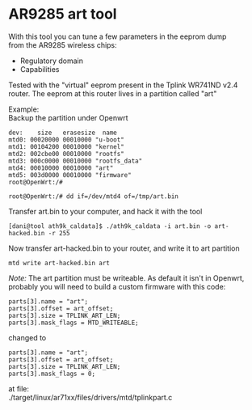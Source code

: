# AR9285 art tool 

With this tool you can tune a few parameters in the eeprom dump  
from the AR9285 wireless chips:
* Regulatory domain
* Capabilities

Tested with the "virtual" eeprom present in the Tplink WR741ND v2.4  
router. The eeprom at this router lives in a partition called "art"

Example:  
Backup the partition under Openwrt

```root@OpenWrt:/# cat /proc/mtd
dev:    size   erasesize  name
mtd0: 00020000 00010000 "u-boot"
mtd1: 00104200 00010000 "kernel"
mtd2: 002cbe00 00010000 "rootfs"
mtd3: 000c0000 00010000 "rootfs_data"
mtd4: 00010000 00010000 "art"
mtd5: 003d0000 00010000 "firmware"
root@OpenWrt:/# 
```

`root@OpenWrt:/# dd if=/dev/mtd4 of=/tmp/art.bin`

Transfer art.bin to your computer, and hack it with the tool

`[dani@tool ath9k_caldata]$ ./ath9k_caldata -i art.bin -o art-hacked.bin -r 255`


Now transfer art-hacked.bin to your router, and write it to art partition

`mtd write art-hacked.bin art`






*Note:* The art partition must be writeable. As default it isn't in Openwrt, probably
you will need to build a custom firmware with this code:

	parts[3].name = "art";
	parts[3].offset = art_offset;
	parts[3].size = TPLINK_ART_LEN;
	parts[3].mask_flags = MTD_WRITEABLE;

changed to

	parts[3].name = "art";
	parts[3].offset = art_offset;
	parts[3].size = TPLINK_ART_LEN;
	parts[3].mask_flags = 0;

at file:  
./target/linux/ar71xx/files/drivers/mtd/tplinkpart.c


